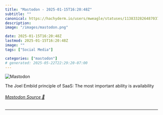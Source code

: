 ```yaml
---
title: "Mastodon - 2025-01-15T16:20:48Z"
subtitle: ""
canonical: https://hachyderm.io/users/mweagle/statuses/113833282648703764
description:
image: "/images/mastodon.png"

date: 2025-01-15T16:20:48Z
lastmod: 2025-01-15T16:20:48Z
image: ""
tags: ["Social Media"]

categories: ["mastodon"]
# generated: 2025-05-22T22:29:20-07:00
---
```

![Mastodon](/images/mastodon.png)

<p>The Joel Embiid principle of SaaS: The most important ability is availability</p>


###### [Mastodon Source 🐘](https://hachyderm.io/@mweagle/113833282648703764)

___
